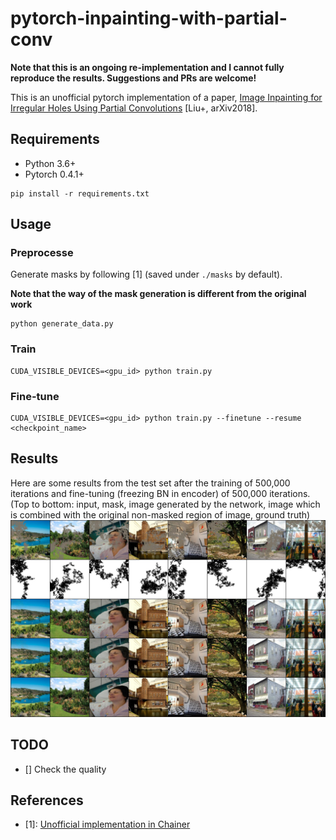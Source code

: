 # pytorch-inpainting-with-partial-conv

**Note that this is an ongoing re-implementation and I cannot fully reproduce the results. Suggestions and PRs are welcome!**

This is an unofficial pytorch implementation of a paper, [Image Inpainting for Irregular Holes Using Partial Convolutions](https://arxiv.org/abs/1804.07723) [Liu+, arXiv2018].

## Requirements
- Python 3.6+
- Pytorch 0.4.1+

```
pip install -r requirements.txt
```

## Usage

### Preprocesse 
Generate masks by following [1] (saved under `./masks` by default).

**Note that the way of the mask generation is different from the original work**

```
python generate_data.py
```

### Train
```
CUDA_VISIBLE_DEVICES=<gpu_id> python train.py
```

### Fine-tune
```
CUDA_VISIBLE_DEVICES=<gpu_id> python train.py --finetune --resume <checkpoint_name>
```

## Results

Here are some results from the test set after the training of 500,000 iterations and fine-tuning (freezing BN in encoder) of 500,000 iterations.
(Top to bottom: input, mask, image generated by the network, image which is combined with the original non-masked region of image, ground truth)
![Results](result_iter_1000000.jpg)

## TODO
- [] Check the quality

## References
- [1]: [Unofficial implementation in Chainer](https://github.com/SeitaroShinagawa/chainer-partial_convolution_image_inpainting)
